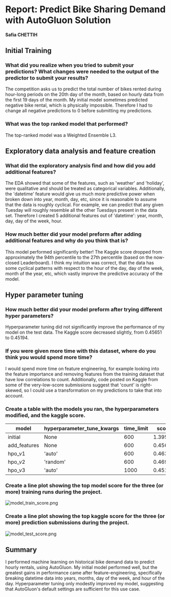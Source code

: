 # Report: Predict Bike Sharing Demand with AutoGluon Solution
#### Safia CHETTIH

## Initial Training
### What did you realize when you tried to submit your predictions? What changes were needed to the output of the predictor to submit your results?
The competition asks us to predict the total number of bikes rented during hour-long periods on the 20th day of the month, based on hourly data from the first 19 days of the month. My initial model sometimes predicted negative bike rental, which is physically impossible. Therefore I had to change all negative predictions to 0 before submitting my predictions.

### What was the top ranked model that performed?
The top-ranked model was a Weighted Ensemble L3.

## Exploratory data analysis and feature creation
### What did the exploratory analysis find and how did you add additional features?
The EDA showed that some of the features, such as 'weather' and 'holiday', were qualitative and should be treated as categorical variables. Additionally, the 'datetime' feature would give us much more predictive power when broken down into year, month, day, etc, since it is reasonable to assume that the data is roughly cyclical. For example, we can predict that any given Tuesday will roughly resemble all the other Tuesdays present in the data set. Therefore I created 5 additional features out of 'datetime': year, month, day, day of the week, hour.

### How much better did your model preform after adding additional features and why do you think that is?
This model performed significantly better! The Kaggle score dropped from approximately the 94th percentile to the 27th percentile (based on the now-closed Leaderboard). I think my intuition was correct, that the data has some cyclical patterns with respect to the hour of the day, day of the week, month of the year, etc, which vastly improve the predictive accuracy of the model.

## Hyper parameter tuning
### How much better did your model preform after trying different hyper parameters?
Hyperparameter tuning did not significantly improve the performance of my model on the test data. The Kaggle score decreased slightly, from 0.45651 to 0.45194.

### If you were given more time with this dataset, where do you think you would spend more time?
I would spend more time on feature engineering, for example looking into the feature importance and removing features from the training dataset that have low correlations to count. Additionally, code posted on Kaggle from some of the very-low-score submissions suggest that 'count' is right-skewed, so I could use a transformation on my predictions to take that into account.

### Create a table with the models you ran, the hyperparameters modified, and the kaggle score.
|model|hyperparameter_tune_kwargs|time_limit|score|
|--|--|--|--|
|initial|None|600|1.39584|
|add_features|None|600|0.45651|
|hpo_v1|'auto'|600|0.46313 |
|hpo_v2|'random'|600|0.46976|
|hpo_v3|'auto'|1000|0.45194|

### Create a line plot showing the top model score for the three (or more) training runs during the project.

![model_train_score.png](img/model_train_score.png)

### Create a line plot showing the top kaggle score for the three (or more) prediction submissions during the project.

![model_test_score.png](img/model_test_score.png)

## Summary
I performed machine learning on historical bike demand data to predict hourly rentals, using AutoGluon. My initial model performed well, but the greatest gains in performance came after feature-engineering, specifically breaking datetime data into years, months, day of the week, and hour of the day. Hyperparameter tuning only modestly improved my model, suggesting that AutoGluon's default settings are sufficient for this use case.
